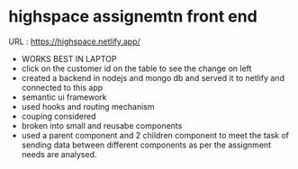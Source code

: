 # highspace assignemtn front end

URL : https://highspace.netlify.app/

- WORKS BEST IN LAPTOP
- click on the customer id on the table to see the change on left
- created a backend in nodejs and mongo db and served it to netlify and connected to this app
- semantic ui framework
- used hooks and routing mechanism
- couping considered
- broken into small and reusabe components
- used a parent component and 2 children component to meet the task of sending data between different components as per the assignment needs are analysed.
